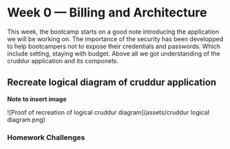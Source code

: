 # Week 0 — Billing and Architecture
This week, the bootcamp starts on a good note introducing the application we will be working on. The importance of the security has been developped to help bootcampers not to expose their credentials and passwords. Which include setting, staying with budget. Above all we got understanding of the cruddur application and its componets.

## Recreate logical diagram of cruddur application

**Note to insert image**

![Proof of recreation of logical cruddur diagram](assets/cruddur logical diagram.png)


### Homework Challenges

